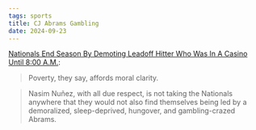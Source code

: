 ```yaml
---
tags: sports
title: CJ Abrams Gambling
date: 2024-09-23
---
```


[Nationals End Season By Demoting Leadoff Hitter Who Was In A Casino Until 8:00 A.M.](https://defector.com/nationals-end-season-by-demoting-leadoff-hitter-who-was-in-a-casino-until-800-a-m):

> Poverty, they say, affords moral clarity.

> Nasim Nuñez, with all due respect, is not taking the Nationals anywhere that they would not also find themselves being led by a demoralized, sleep-deprived, hungover, and gambling-crazed Abrams.